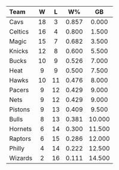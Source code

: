 | Team                             |  W  |  L  |  W%   |   GB   |
|:---------------------------------|:---:|:---:|:-----:|:------:|
| [](/r/clevelandcavs) Cavs        | 18  |  3  | 0.857 | 0.000  |
| [](/r/bostonceltics) Celtics     | 16  |  4  | 0.800 | 1.500  |
| [](/r/orlandomagic) Magic        | 15  |  7  | 0.682 | 3.500  |
| [](/r/nyknicks) Knicks           | 12  |  8  | 0.600 | 5.500  |
| [](/r/mkebucks) Bucks            | 10  |  9  | 0.526 | 7.000  |
| [](/r/heat) Heat                 |  9  |  9  | 0.500 | 7.500  |
| [](/r/atlantahawks) Hawks        | 10  | 11  | 0.476 | 8.000  |
| [](/r/pacers) Pacers             |  9  | 12  | 0.429 | 9.000  |
| [](/r/gonets) Nets               |  9  | 12  | 0.429 | 9.000  |
| [](/r/detroitpistons) Pistons    |  9  | 13  | 0.409 | 9.500  |
| [](/r/chicagobulls) Bulls        |  8  | 13  | 0.381 | 10.000 |
| [](/r/charlottehornets) Hornets  |  6  | 14  | 0.300 | 11.500 |
| [](/r/torontoraptors) Raptors    |  6  | 15  | 0.286 | 12.000 |
| [](/r/sixers) Philly             |  4  | 14  | 0.222 | 12.500 |
| [](/r/washingtonwizards) Wizards |  2  | 16  | 0.111 | 14.500 |